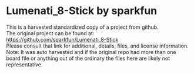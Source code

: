 
# Lumenati_8-Stick by sparkfun  
This is a harvested standardized copy of a project from github.  
The original project can be found at:  
https://github.com/sparkfun/Lumenati_8-Stick  
Please consult that link for additional, details, files, and license information.  
Note: It was auto harvested and if the original repo had more than one board file or anything out of the ordinary the files here are likely not representative.  
    